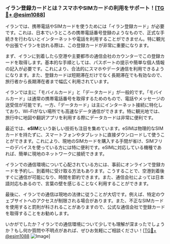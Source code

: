 ### イラン登録カードとは？スマホやSIMカードの利用をサポート！[[TG💪+ @esim1088](https://t.me/s/esim1088)]

イランでは、携帯電話やSIMカードを使うためには「イラン登録カード」が必要です。これは、日本でいうところの携帯電話番号登録のようなもので、正式な手続きを行わないとインターネットや電話を利用することができません。特に観光や出張でイランを訪れる際は、この登録カードが非常に重要になります。

まず、イランに到着したら空港や主要都市の通信会社のカウンターでこの登録カードを取得します。基本的な手順としては、パスポートの提示や簡単な個人情報の記入が必要です。これにより、合法的にスマホやデータ通信を利用できるようになります。また、登録カードは短期滞在だけでなく長期滞在でも有効なので、旅行者から長期滞在者まで幅広く利用されています。

イランでは主に「モバイルカード」と「データカード」が一般的です。「モバイルカード」は通常の携帯電話番号を取得するためのもので、電話やメッセージの送受信が可能です。一方、「データカード」は主にインターネット接続に特化しており、Wi-Fiがない場所でも高速なデータ通信ができます。特に観光地では、旅行中に地図や翻訳アプリを利用する際にデータカードは非常に便利です。

最近では、**eSIM**という新しい技術も注目を集めています。eSIMは物理的なSIMカードを持たずに、スマートフォンやタブレットに直接ダウンロードして使うことができます。これにより、現地のSIMカードを購入する手間が省け、SIMフリーのデバイスを使っている方には特に便利です。eSIMに対応している機種であれば、簡単に現地のネットワークに接続できます。

イランでの通信環境について心配されている方には、事前にオンラインで登録カードを予約し、到着時に受け取る方法もあります。こうすることで、空港到着後すぐに通信が可能になり、時間を節約できます。また、通信会社によっては日本語対応もあるので、言葉の壁を感じることなく利用することができます。

最後に、イランでの通信は現地の法律に従うことが大切です。例えば、特定のウェブサイトへのアクセスが制限される場合があります。また、不正なSIMカードを使用すると罰則が科されることがありますので、公式な通信会社で登録カードを取得することをお勧めします。

いかがでしたか？イランでの通信環境について少しでも理解が深まったでしょうか？もし何か質問や不明点があれば、ぜひお気軽にご相談ください！[[TG💪+ @esim1088](https://t.me/s/esim1088) ![Image](https://i.postimg.cc/Y0z9fWf4/image.png)]